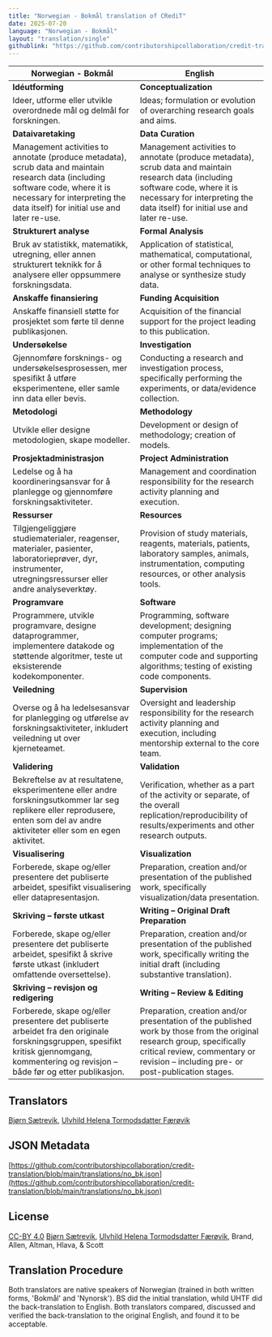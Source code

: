 ```yaml
---
title: "Norwegian - Bokmål translation of CRediT"
date: 2025-07-20
language: "Norwegian - Bokmål"
layout: "translation/single"
githublink: "https://github.com/contributorshipcollaboration/credit-translation/blob/main/translations/no_bk.json"
---
```


| Norwegian - Bokmål | English |
| --- | --- |
| **Idéutforming** | **Conceptualization** |
| Ideer, utforme eller utvikle overordnede mål og delmål for forskningen. | Ideas; formulation or evolution of overarching research goals and aims. |
| **Dataivaretaking** | **Data Curation** |
| Management activities to annotate (produce metadata), scrub data and maintain research data (including software code, where it is necessary for interpreting the data itself) for initial use and later re-use. | Management activities to annotate (produce metadata), scrub data and maintain research data (including software code, where it is necessary for interpreting the data itself) for initial use and later re-use. |
| **Strukturert analyse** | **Formal Analysis** |
| Bruk av statistikk, matematikk, utregning, eller annen strukturert teknikk for å analysere eller oppsummere forskningsdata. | Application of statistical, mathematical, computational, or other formal techniques to analyse or synthesize study data. |
| **Anskaffe finansiering** | **Funding Acquisition** |
| Anskaffe finansiell støtte for prosjektet som førte til denne publikasjonen. | Acquisition of the financial support for the project leading to this publication. |
| **Undersøkelse** | **Investigation** |
| Gjennomføre forsknings- og undersøkelsesprosessen, mer spesifikt å utføre eksperimentene, eller samle inn data eller bevis. | Conducting a research and investigation process, specifically performing the experiments, or data/evidence collection. |
| **Metodologi** | **Methodology** |
| Utvikle eller designe metodologien, skape modeller. | Development or design of methodology; creation of models. |
| **Prosjektadministrasjon** | **Project Administration** |
| Ledelse og å ha koordineringsansvar for å planlegge og gjennomføre forskningsaktiviteter. | Management and coordination responsibility for the research activity planning and execution. |
| **Ressurser** | **Resources** |
| Tilgjengeliggjøre studiematerialer, reagenser, materialer, pasienter, laboratorieprøver, dyr, instrumenter, utregningsressurser eller andre analyseverktøy. | Provision of study materials, reagents, materials, patients, laboratory samples, animals, instrumentation, computing resources, or other analysis tools. |
| **Programvare** | **Software** |
| Programmere, utvikle programvare, designe dataprogrammer, implementere datakode og støttende algoritmer, teste ut eksisterende kodekomponenter. | Programming, software development; designing computer programs; implementation of the computer code and supporting algorithms; testing of existing code components. |
| **Veiledning** | **Supervision** |
| Overse og å ha ledelsesansvar for planlegging og utførelse av forskningsaktiviteter, inkludert veiledning ut over kjerneteamet. | Oversight and leadership responsibility for the research activity planning and execution, including mentorship external to the core team. |
| **Validering** | **Validation** |
| Bekreftelse av at resultatene, eksperimentene eller andre forskningsutkommer lar seg replikere eller reprodusere, enten som del av andre aktiviteter eller som en egen aktivitet. | Verification, whether as a part of the activity or separate, of the overall replication/reproducibility of results/experiments and other research outputs. |
| **Visualisering** | **Visualization** |
| Forberede, skape og/eller presentere det publiserte arbeidet, spesifikt visualisering eller datapresentasjon. | Preparation, creation and/or presentation of the published work, specifically visualization/data presentation. |
| **Skriving – første utkast** | **Writing – Original Draft Preparation** |
| Forberede, skape og/eller presentere det publiserte arbeidet, spesifikt å skrive første utkast (inkludert omfattende oversettelse). | Preparation, creation and/or presentation of the published work, specifically writing the initial draft (including substantive translation). |
| **Skriving – revisjon og redigering** | **Writing – Review & Editing** |
| Forberede, skape og/eller presentere det publiserte arbeidet fra den originale forskningsgruppen, spesifikt kritisk gjennomgang, kommentering og revisjon – både før og etter publikasjon. | Preparation, creation and/or presentation of the published work by those from the original research group, specifically critical review, commentary or revision – including pre- or post-publication stages. |

## Translators

[Bjørn  Sætrevik](https://orcid.org/0000-0002-9367-6987), [Ulvhild Helena Tormodsdatter Færøvik](https://orcid.org/0009-0000-6460-6245)

## JSON Metadata

[https://github.com/contributorshipcollaboration/credit-translation/blob/main/translations/no_bk.json](https://github.com/contributorshipcollaboration/credit-translation/blob/main/translations/no_bk.json)

## License

[CC-BY 4.0](https://creativecommons.org/licenses/by/4.0/) [Bjørn  Sætrevik](https://orcid.org/0000-0002-9367-6987), [Ulvhild Helena Tormodsdatter Færøvik](https://orcid.org/0009-0000-6460-6245), Brand, Allen, Altman, Hlava, & Scott

## Translation Procedure

Both translators are native speakers of Norwegian (trained in both written forms, 'Bokmål' and 'Nynorsk'). BS did the initial translation, whild UHTF did the back-translation to English. Both translators compared, discussed and verified the back-translation to the original English, and found it to be acceptable.
